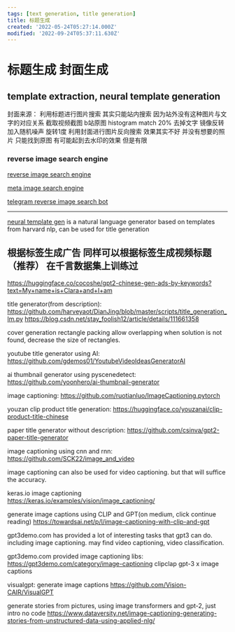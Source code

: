```yaml
---
tags: [text generation, title generation]
title: 标题生成
created: '2022-05-24T05:27:14.000Z'
modified: '2022-09-24T05:37:11.630Z'
---
```


# 标题生成 封面生成

## template extraction, neural template generation

封面来源：
利用标题进行图片搜索 其实只能站内搜索 因为站外没有这种图片与文字的对应关系
截取视频截图
b站原图 histogram match 20% 去掉文字 镜像反转 加入随机噪声 旋转1度
利用封面进行图片反向搜索 效果其实不好 并没有想要的照片 只能找到原图 有可能起到去水印的效果 但是有限

### reverse image search engine

[reverse image search engine](https://github.com/kitUIN/PicImageSearch)

[meta image search engine](https://github.com/vivithemage/mrisa)

[telegram reverse image search bot](https://github.com/Nachtalb/reverse_image_search_bot)

__________________________________

[neural template gen](https://github.com/harvardnlp/neural-template-gen) is a natural language generator based on templates from harvard nlp, can be used for title generation

## 根据标签生成广告 同样可以根据标签生成视频标题（推荐） 在千言数据集上训练过
https://huggingface.co/cocoshe/gpt2-chinese-gen-ads-by-keywords?text=My+name+is+Clara+and+I+am

title generator(from description):
https://github.com/harveyaot/DianJing/blob/master/scripts/title_generation_lm.py
https://blog.csdn.net/stay_foolish12/article/details/111661358

cover generation
rectangle packing allow overlapping
when solution is not found, decrease the size of rectangles.

youtube title generator using AI:
https://github.com/gdemos01/YoutubeVideoIdeasGeneratorAI

ai thumbnail generator using pyscenedetect:
https://github.com/yoonhero/ai-thumbnail-generator

image captioning:
https://github.com/ruotianluo/ImageCaptioning.pytorch

youzan clip product title generation:
https://huggingface.co/youzanai/clip-product-title-chinese

paper title generator without description:
https://github.com/csinva/gpt2-paper-title-generator

image captioning using cnn and rnn:
https://github.com/SCK22/image_and_video

image captioning can also be used for video captioning. but that will suffice the accuracy.

keras.io image captioning
https://keras.io/examples/vision/image_captioning/

generate image captions using CLIP and GPT(on medium, click continue reading)
https://towardsai.net/p/l/image-captioning-with-clip-and-gpt

gpt3demo.com has provided a lot of interesting tasks that gpt3 can do. including image captioning. may find video captioning, video classification.

gpt3demo.com provided image captioning libs:
https://gpt3demo.com/category/image-captioning
clipclap
gpt-3 x image captions

visualgpt: generate image captions
https://github.com/Vision-CAIR/VisualGPT

generate stories from pictures, using image transformers and gpt-2, just intro no code
https://www.dataversity.net/image-captioning-generating-stories-from-unstructured-data-using-applied-nlg/
